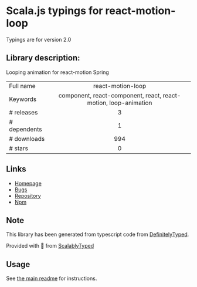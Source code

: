 
# Scala.js typings for react-motion-loop

Typings are for version 2.0

## Library description:
Looping animation for react-motion Spring

|                    |                 |
| ------------------ | :-------------: |
| Full name          | react-motion-loop |
| Keywords           | component, react-component, react, react-motion, loop-animation |
| # releases         | 3 |
| # dependents       | 1 |
| # downloads        | 994 |
| # stars            | 0 |

## Links
- [Homepage](https://github.com/nkbt/react-motion-loop)
- [Bugs](https://github.com/nkbt/react-motion-loop/issues)
- [Repository](https://github.com/nkbt/react-motion-loop)
- [Npm](https://www.npmjs.com/package/react-motion-loop)
    


## Note
This library has been generated from typescript code from [DefinitelyTyped](https://definitelytyped.org).

Provided with :purple_heart: from [ScalablyTyped](https://github.com/oyvindberg/ScalablyTyped)

## Usage
See [the main readme](../../readme.md) for instructions.


